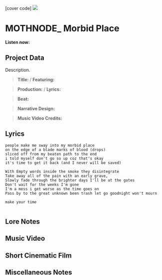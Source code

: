 [cover code] ![](57175019_319474918741616_8502199518755923887_n.jpg)

# MOTHNODE_ Morbid Place

**Listen now:** 

## Project Data

Description.

> **Title:**  / **Featuring:** 

> **Production:**  / **Lyrics:** 

> **Beat:**

> **Narrative Design:**

> **Music Video Credits:**


## Lyrics

```
people make me sway into my morbid place
on the edge of a blade marks of blood (drops)
sliced off from my beaten path to the end
i told myself don't go so up coz that's okay
it's time to get it back (and I never will be saved)

With Empty words inside the smoke they disintegrate
Take away all of the pain with an early grave,
Slowly fade through the brighter days I'll be at the gates
Don't wait for the weeks I'm gone
I'm a mess i get worse as the time goes on
Pass by to the great unknown been trash let go goodnight won't mourn

make your time


```

## Lore Notes

## Music Video

## Short Cinematic Film

## Miscellaneous Notes
